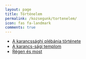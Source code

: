 ```yaml
---
layout: page
title: Történelem
permalink: /kozsegunk/tortenelem/
icon: fas fa-landmark
comments: true
---
```


+ [A karancssághi plébánia története][1]
+ [A karancs-sági templom][2]
+ [Régen és most][3]

[1]:/tortenet/A-karancssaghi-plebania-tortenete/
[2]:/tortenet/A-karancs-sagi-templom/
[3]:/tortenet/regen-es-most/